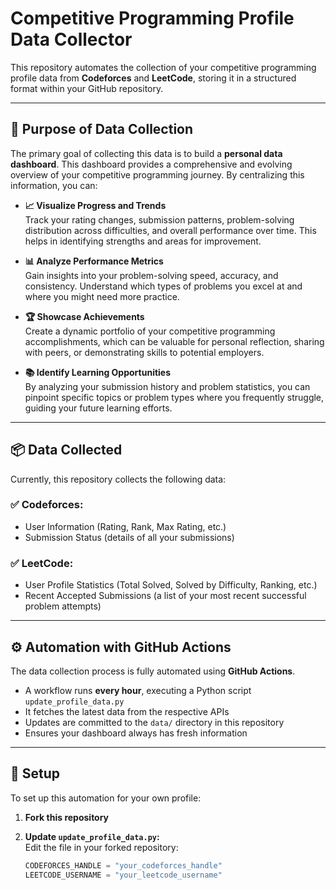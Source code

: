 # Competitive Programming Profile Data Collector

This repository automates the collection of your competitive programming profile data from **Codeforces** and **LeetCode**, storing it in a structured format within your GitHub repository.

---

## 🎯 Purpose of Data Collection

The primary goal of collecting this data is to build a **personal data dashboard**. This dashboard provides a comprehensive and evolving overview of your competitive programming journey. By centralizing this information, you can:

- **📈 Visualize Progress and Trends**  
  Track your rating changes, submission patterns, problem-solving distribution across difficulties, and overall performance over time. This helps in identifying strengths and areas for improvement.

- **📊 Analyze Performance Metrics**  
  Gain insights into your problem-solving speed, accuracy, and consistency. Understand which types of problems you excel at and where you might need more practice.

- **🏆 Showcase Achievements**  
  Create a dynamic portfolio of your competitive programming accomplishments, which can be valuable for personal reflection, sharing with peers, or demonstrating skills to potential employers.

- **📚 Identify Learning Opportunities**  
  By analyzing your submission history and problem statistics, you can pinpoint specific topics or problem types where you frequently struggle, guiding your future learning efforts.

---

## 📦 Data Collected

Currently, this repository collects the following data:

### ✅ Codeforces:
- User Information (Rating, Rank, Max Rating, etc.)
- Submission Status (details of all your submissions)

### ✅ LeetCode:
- User Profile Statistics (Total Solved, Solved by Difficulty, Ranking, etc.)
- Recent Accepted Submissions (a list of your most recent successful problem attempts)

---

## ⚙️ Automation with GitHub Actions

The data collection process is fully automated using **GitHub Actions**.

- A workflow runs **every hour**, executing a Python script `update_profile_data.py`
- It fetches the latest data from the respective APIs
- Updates are committed to the `data/` directory in this repository
- Ensures your dashboard always has fresh information

---

## 🚀 Setup

To set up this automation for your own profile:

1. **Fork this repository**

2. **Update `update_profile_data.py`:**  
   Edit the file in your forked repository:
   ```python
   CODEFORCES_HANDLE = "your_codeforces_handle"
   LEETCODE_USERNAME = "your_leetcode_username"
